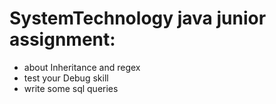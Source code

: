 # SystemTechnology java junior assignment:
* about Inheritance and regex
* test your Debug skill
* write some sql queries
